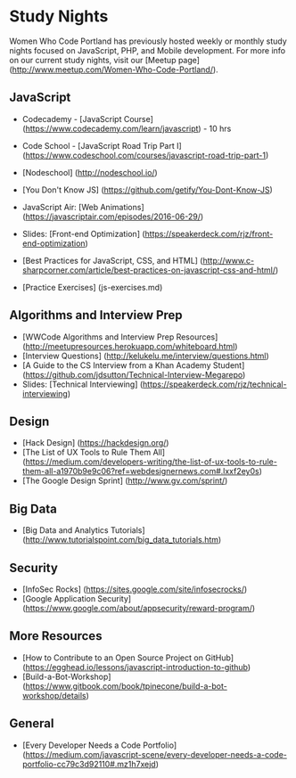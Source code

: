 # Study Nights

Women Who Code Portland has previously hosted weekly or monthly study nights focused on JavaScript, PHP, and Mobile development. For more info on our current study nights, visit our [Meetup page] (http://www.meetup.com/Women-Who-Code-Portland/).

## JavaScript 
- Codecademy - [JavaScript Course] (https://www.codecademy.com/learn/javascript) - 10 hrs
- Code School - [JavaScript Road Trip Part I] (https://www.codeschool.com/courses/javascript-road-trip-part-1)
- [Nodeschool] (http://nodeschool.io/)
- [You Don't Know JS] (https://github.com/getify/You-Dont-Know-JS)
- JavaScript Air: [Web Animations] (https://javascriptair.com/episodes/2016-06-29/)
- Slides: [Front-end Optimization] (https://speakerdeck.com/rjz/front-end-optimization)
- [Best Practices for JavaScript, CSS, and HTML] (http://www.c-sharpcorner.com/article/best-practices-on-javascript-css-and-html/)

- [Practice Exercises] (js-exercises.md)

## Algorithms and Interview Prep
- [WWCode Algorithms and Interview Prep Resources] (http://meetupresources.herokuapp.com/whiteboard.html)
- [Interview Questions] (http://kelukelu.me/interview/questions.html)
- [A Guide to the CS Interview from a Khan Academy Student] (https://github.com/jdsutton/Technical-Interview-Megarepo)
- Slides: [Technical Interviewing] (https://speakerdeck.com/rjz/technical-interviewing)

## Design
- [Hack Design] (https://hackdesign.org/)
- [The List of UX Tools to Rule Them All] (https://medium.com/developers-writing/the-list-of-ux-tools-to-rule-them-all-a1970b9e9c06?ref=webdesignernews.com#.lxxf2ey0s)
- [The Google Design Sprint] (http://www.gv.com/sprint/)

## Big Data
- [Big Data and Analytics Tutorials] (http://www.tutorialspoint.com/big_data_tutorials.htm)

## Security
- [InfoSec Rocks] (https://sites.google.com/site/infosecrocks/)
- [Google Application Security] (https://www.google.com/about/appsecurity/reward-program/)

## More Resources
- [How to Contribute to an Open Source Project on GitHub] (https://egghead.io/lessons/javascript-introduction-to-github)  
- [Build-a-Bot-Workshop] (https://www.gitbook.com/book/tpinecone/build-a-bot-workshop/details)

## General
- [Every Developer Needs a Code Portfolio] (https://medium.com/javascript-scene/every-developer-needs-a-code-portfolio-cc79c3d92110#.mz1h7xejd)
